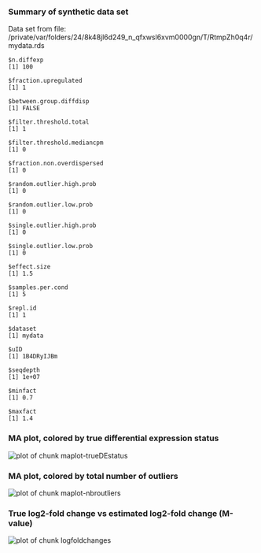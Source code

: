 ### Summary of synthetic data set
Data set from file: /private/var/folders/24/8k48jl6d249_n_qfxwsl6xvm0000gn/T/RtmpZh0q4r/mydata.rds

```
$n.diffexp
[1] 100

$fraction.upregulated
[1] 1

$between.group.diffdisp
[1] FALSE

$filter.threshold.total
[1] 1

$filter.threshold.mediancpm
[1] 0

$fraction.non.overdispersed
[1] 0

$random.outlier.high.prob
[1] 0

$random.outlier.low.prob
[1] 0

$single.outlier.high.prob
[1] 0

$single.outlier.low.prob
[1] 0

$effect.size
[1] 1.5

$samples.per.cond
[1] 5

$repl.id
[1] 1

$dataset
[1] mydata

$uID
[1] 1B4DRyIJBm

$seqdepth
[1] 1e+07

$minfact
[1] 0.7

$maxfact
[1] 1.4
```


### MA plot, colored by true differential expression status
![plot of chunk maplot-trueDEstatus](/private/var/folders/24/8k48jl6d249_n_qfxwsl6xvm0000gn/T/RtmpZh0q4r/compcodeR_check_figure/maplot-trueDEstatus-1.png)
### MA plot, colored by total number of outliers
![plot of chunk maplot-nbroutliers](/private/var/folders/24/8k48jl6d249_n_qfxwsl6xvm0000gn/T/RtmpZh0q4r/compcodeR_check_figure/maplot-nbroutliers-1.png)
### True log2-fold change vs estimated log2-fold change (M-value)
![plot of chunk logfoldchanges](/private/var/folders/24/8k48jl6d249_n_qfxwsl6xvm0000gn/T/RtmpZh0q4r/compcodeR_check_figure/logfoldchanges-1.png)
